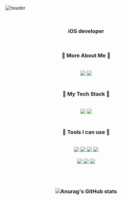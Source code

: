 ![header](https://capsule-render.vercel.app/api?type=waving&color=5fc397&height=300&section=header&text=ohtt&fontSize=90&animation=fadeIn&fontAlignY=38)

<br/> 


<h3 align="center"> iOS developer<br/> 

</h3>

<br/> 


<h3 align="center"> 🍎 More About Me 🍎
  
</br>
<br/>
<p align="center"><a href="https://velog.io/@sso0022"><img src="https://img.shields.io/badge/Tech Blog-1ec997?style=for-the-badge&logo=Vimeo&logoColor=white&link=내링크"/></a>    <a href="https://www.notion.so/gwajeong-b8f2cf13f5924fdcad552be7851960d5"><img src="https://img.shields.io/badge/Portfolio-000000?style=for-the-badge&logo=Notion&logoColor=white&link=내링크"/></a>
  
<br/>
<br/>


<h3 align="center"> 🍎 My Tech Stack 🍎
  
</br>
<br/>
<p align="center"><img src="https://img.shields.io/badge/Swift-FA7343?style=for-the-badge&logo=Swift&logoColor=white"/></a>
<img src="https://img.shields.io/badge/RxSwift-fa4db3?style=for-the-badge&logo=ReactiveX&logoColor=white"/></a>

<br/>
<br/>

<h3 align="center"> 🍎 Tools I can use 🍎
  
</br>
<br/>
<p align="center"><img src="https://img.shields.io/badge/Notion-000000?style=for-the-badge&logo=Notion&logoColor=white"/></a>
<img src="https://img.shields.io/badge/Slack-4A154B?style=for-the-badge&logo=Slack&logoColor=white"/></a>
<img src="https://img.shields.io/badge/GitLab-FCA121?style=for-the-badge&logo=GitLab&logoColor=white"/></a>
<img src="https://img.shields.io/badge/GitHub-181717?style=for-the-badge&logo=GitHub&logoColor=white"/></a>

<img src="https://img.shields.io/badge/Jira-0052CC?style=for-the-badge&logo=Jira&logoColor=white"/></a>
<img src="https://img.shields.io/badge/Confluence-172B4D?style=for-the-badge&logo=Confluence&logoColor=white"/></a>
<img src="https://img.shields.io/badge/Figma-F24E1E?style=for-the-badge&logo=Figma&logoColor=white"/></a>

<br/>
<br/>


![Anurag's GitHub stats](https://github-readme-stats.vercel.app/api?username=gwajeong&show_icons=true&theme=vue)
